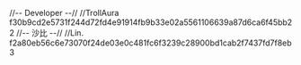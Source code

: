 //-- Developer --//
//TrollAura
f30b9cd2e5731f244d72fd4e91914fb9b33e02a5561106639a87d6ca6f45bb22
//-- 沙比 --//
//Lin.
f2a80eb56c6e73070f24de03e0c481fc6f3239c28900bd1cab2f7437fd7f8eb3
